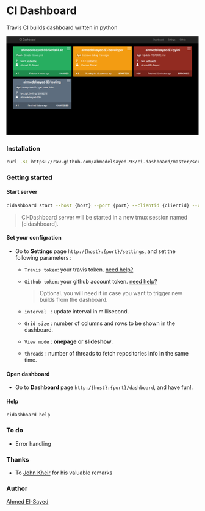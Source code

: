# CI Dashboard
Travis CI builds dashboard written in python

![dashboard](/docs/dashboard.png)

### Installation
```bash
curl -sL https://raw.github.com/ahmedelsayed-93/ci-dashboard/master/scripts/install.sh | sudo bash 
```
### Getting started

#### Start server
```bash
cidashboard start --host {host} --port {port} --clientid {clientid} --clientsecret {clientsecret} --callbackurl {callbackurl}
```
> CI-Dashboard server will be started in a new tmux session named [cidashboard].

#### Set your configration

- Go to **Settings** page ```http:/{host}:{port}/settings```, and set the following parameters :

    - ```Travis token```: your travis token. [need help?](https://docs.travis-ci.com/api/#authentication)

    - ```Github token```: your github account token. [need help?](https://github.com/settings/tokens)
        > Optional. you will need it in case you want to trigger new builds from the dashboard.

    - ```interval ```  : update interval in millisecond.

    - ```Grid size```  : number of columns and rows to be shown in the dashboard.
    
    - ```View mode```  : **onepage** or **slideshow**.

    - ```threads```    : number of threads to fetch repositories info in the same time.


#### Open dashboard 
 - Go to **Dashboard** page ```http:/{host}:{port}/dashboard```, and have fun!. 

#### Help 
```
cidashboard help 
```

### To do
- Error handling 

### Thanks
- To [John Kheir](https://github.com/john-kheir) for his valuable remarks

### Author
[Ahmed El-Sayed](mailto:ahmed.m.elsayed93@gmail.com)


